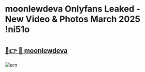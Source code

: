 # moonlewdeva Onlyfans Leaked - New Video & Photos March 2025 !ni51o

# <h2><a href="https://8gycml.iuczelnia.edu.pl?title=moonlewdeva&ref=ni51o">🔗👉 🔴 moonlewdeva</a></h2>

[![acn](https://github.com/user-attachments/assets/0f9c940e-d8b0-45ae-aac7-cd30a18b3e1c)](https://8gycml.iuczelnia.edu.pl?title=moonlewdeva&ref=ni51o)

